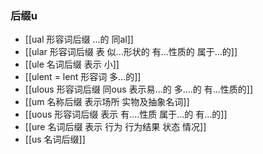 ### 后缀u
- [[ual 形容词后缀   ...的  同al]]
- [[ular 形容词后缀  表 似...形状的  有...性质的  属于...的]]
- [[ule 名词后缀 表示 小]]
- [[ulent = lent 形容词 多...的]]
- [[ulous 形容词后缀 同ous 表示易...的 多....的 有...性质的]]
- [[um 名称后缀 表示场所 实物及抽象名词]]
- [[uous 形容词后缀 表示 有....性质 属于...的 有...的]]
- [[ure 名词后缀  表示 行为 行为结果 状态 情况]]
- [[us  名词后缀]]